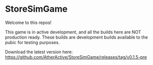 # StoreSimGame

Welcome to this repos!

This game is in active development, and all the builds here are NOT production ready. These builds are development builds available to the pubic for testing purposes.


Download the latest version here: https://github.com/AtherActive/StoreSimGame/releases/tag/v0.1.5-pre
